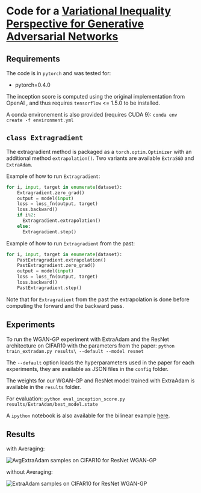 # Code for a [Variational Inequality Perspective for Generative Adversarial Networks](https://arxiv.org/abs/1802.10551)

## Requirements

The code is in `pytorch` and was tested for:
- pytorch=0.4.0

The inception score is computed using the original implementation from OpenAI [](https://github.com/openai/improved-gan/tree/master/inception_score), and thus requires `tensorflow` <= 1.5.0 to be installed.

A conda environement is also provided (requires CUDA 9):
`conda env create -f environment.yml`

## `class Extragradient`

The extragradient method is packaged as a `torch.optim.Optimizer` with an additional method `extrapolation()`. Two variants are available `ExtraSGD` and `ExtraAdam`.

Example of how to run `Extragradient`:
```python
for i, input, target in enumerate(dataset):
    Extragradient.zero_grad()
    output = model(input)
    loss = loss_fn(output, target)
    loss.backward()
    if i%2:
      Extragradient.extrapolation()
    else:
      Extragradient.step()
```

Example of how to run `Extragradient` from the past:
```python
for i, input, target in enumerate(dataset):
    PastExtragradient.extrapolation()
    PastExtragradient.zero_grad()
    output = model(input)
    loss = loss_fn(output, target)
    loss.backward()
    PastExtragradient.step()
```
Note that for `Extragradient` from the past the extrapolation is done before computing the forward and the backward pass.

## Experiments

To run the WGAN-GP experiment with ExtraAdam and the ResNet architecture on CIFAR10 with the parameters from the paper:
`python train_extradam.py results\ --default --model resnet`

The `--default` option loads the hyperparameters used in the paper for each experiments, they are available as JSON files in the `config` folder.

The weights for our WGAN-GP and ResNet model trained with ExtraAdam is available in the `results` folder.

For evaluation:
`python eval_inception_score.py results/ExtraAdam/best_model.state`

A `ipython` notebook is also available for the bilinear example [here](bilinear_wgan.ipynb).

## Results
with Averaging:

![AvgExtraAdam samples on CIFAR10 for ResNet WGAN-GP](results/ExtraAdam/gen_averaging/500000.png)

without Averaging:

![ExtraAdam samples on CIFAR10 for ResNet WGAN-GP](results/ExtraAdam/gen/500000.png)
